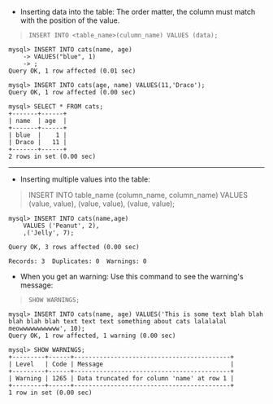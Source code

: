 * Inserting data into the table:
The order matter, the column must match with the position of the value.

> `INSERT INTO <table_name>(culumn_name) VALUES (data);`

```
mysql> INSERT INTO cats(name, age) 
    -> VALUES("blue", 1)
    -> ;
Query OK, 1 row affected (0.01 sec)

mysql> INSERT INTO cats(age, name) VALUES(11,'Draco');
Query OK, 1 row affected (0.00 sec)

mysql> SELECT * FROM cats;
+-------+------+
| name  | age  |
+-------+------+
| blue  |    1 |
| Draco |   11 |
+-------+------+
2 rows in set (0.00 sec)
```
___ 
<!-- Multiple insert -->
* Inserting multiple values into the table:
> INSERT INTO table_name 
            (column_name, column_name) 
VALUES      (value, value), 
            (value, value), 
            (value, value);

```
mysql> INSERT INTO cats(name,age) 
    VALUES ('Peanut', 2),
    ,('Jelly', 7);

Query OK, 3 rows affected (0.00 sec)

Records: 3  Duplicates: 0  Warnings: 0
```
* When you get an warning:
Use this command to see the warning's message:

> `SHOW WARNINGS;`

```
mysql> INSERT INTO cats(name, age) VALUES('This is some text blah blah blah blah blah text text text something about cats lalalalal meowwwwwwwwwww', 10);
Query OK, 1 row affected, 1 warning (0.00 sec)

mysql> SHOW WARNINGS;
+---------+------+-------------------------------------------+
| Level   | Code | Message                                   |
+---------+------+-------------------------------------------+
| Warning | 1265 | Data truncated for column 'name' at row 1 |
+---------+------+-------------------------------------------+
1 row in set (0.00 sec)
```

